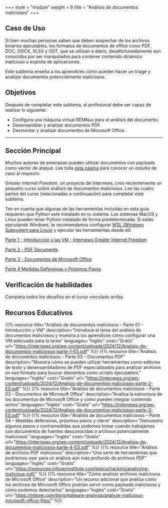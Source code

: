 +++
style = "module"
weight = 9
title = "Análisis de documentos maliciosos"
+++

## Caso de Uso

Si bien muchas personas saben que deben sospechar de los archivos binarios ejecutables, los formatos de documentos de office como PDF, DOC, DOCX, XLSX y ODT, que se utilizan a diario, desafortunadamente son conocidos por ser manipulados para contener contenido dinámico malicioso o exploits de aplicaciones.

Este subtema enseña a los aprendices cómo pueden hacer un triage y analizar documentos potencialmente maliciosos.

## Objetivos

Después de completar este subtema, el profesional debe ser capaz de realizar lo siguiente:

- Configura una máquina virtual REMNux para el análisis del documento.
- Desensamblar y analizar documentos PDF.
- Desmontar y analizar documentos de Microsoft Office.

---
## Sección Principal

Muchos autores de amenazas pueden utilizar documentos con payloads como vector de ataque. Lee toda [esta página](https://cyberhub.am/en/blog/2023/10/25/technical-writeup-malware-campaigns-targeting-armenian-infrastructure-and-users/) para conocer un estudio de caso al respecto.

_Greater Internet Freedom_, un proyecto de Internews, creó recientemente un pequeño curso sobre análisis de documentos maliciosos. Lee las cuatro partes del curso (relacionadas a continuación) para completar este subtema.

Ten en cuenta que algunas de las herramientas incluidas en esta guía requieren que Python esté instalado en tu sistema. Los sistemas MacOS y Linux pueden tener Python instalado de forma predeterminada. Si estás ejecutando Windows, te recomendamos configurar [WSL (Windows Subsystem para Linux)](https://learn.microsoft.com/en-us/windows/wsl/install) y ejecutar las herramientas desde allí.

[Parte 1 - Introducción y las VM - Internews Greater Internet Freedom](https://internews.org/wp-content/uploads/2024/12/Analisis-de-documentos-maliciosos-parte-1-ES.pdf)

[Parte 2 - PDF Documents](https://internews.org/wp-content/uploads/2024/12/Analisis-de-documentos-maliciosos-parte-2-ES.pdf)

[Parte 3 - Documentos de Microsoft Office](https://internews.org/wp-content/uploads/2024/12/Analisis-de-documentos-maliciosos-parte-3-ES.pdf)

[Parte 4 Medidas Defensivas y Próximos Pasos](https://internews.org/wp-content/uploads/2024/12/Analisis-de-documentos-maliciosos-parte-4-ES.pdf)

## Verificación de habilidades

Completa todos los desafíos en el curso vinculado arriba.

## Recursos Educativos

{{% resource title="Análisis de documentos maliciosos – Parte 01 – Introducción y VM" description="Introduce el tema del análisis de documentos maliciosos y muestra a los aprendices cómo configurar una VM adecuada para la tarea" languages="Inglés" cost="Gratis" url="https://internews.org/wp-content/uploads/2024/12/Analisis-de-documentos-maliciosos-parte-1-ES.pdf" %}}
{{% resource title="Análisis de documentos maliciosos – Parte 02 – Documentos PDF" description="Muestra cómo se pueden utilizar herramientas como editores de texto y desensambladores de PDF especializados para analizar archivos en ese formato para buscar elementos como scripts ejecutables." languages="Inglés" cost="Gratis" url="https://internews.org/wp-content/uploads/2024/12/Analisis-de-documentos-maliciosos-parte-2-ES.pdf" %}}
{{% resource title="Análisis de documentos maliciosos – Parte 03 – Documentos de Microsoft Office" description="Analiza la estructura de los documentos de Microsoft Office y cómo pueden integrar contenido activo" languages="Inglés" cost="Gratis" url="https://internews.org/wp-content/uploads/2024/12/Analisis-de-documentos-maliciosos-parte-3-ES.pdf" %}}
{{% resource title="Análisis de documentos maliciosos – Parte 04 – Medidas defensivas, próximos pasos y cierre" description="Demuestra algunos pasos y contramedidas que podemos tomar cuando trabajamos con documentos de fuentes desconocidas o archivos potencialmente maliciosos" languages="Inglés" cost="Gratis" url="https://internews.org/wp-content/uploads/2024/12/Analisis-de-documentos-maliciosos-parte-4-ES.pdf" %}}
{{% resource title="Análisis de archivos PDF maliciosos" description="Una serie de herramientas que podríamos usar para un análisis aún más profundo de archivos PDF" languages="Inglés" cost="Gratis" url="https://resources.infosecinstitute.com/topics/hacking/analyzing-malicious-pdf/" %}}
{{% resource title="Cómo analizar archivos maliciosos de Microsoft Office" description="Un recurso adicional que analiza cómo los archivos de Microsoft Office podrían servir como payloads maliciosos y cómo podemos detectarlos" languages="Inglés" cost="Gratis" url="https://intezer.com/blog/malware-analysis/analyze-malicious-microsoft-office-files/" %}}